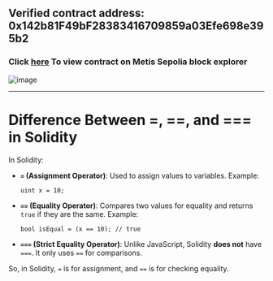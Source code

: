 ## Verified contract address: 0x142b81F49bF28383416709859a03Efe698e395b2

### Click [here](https://sepolia-explorer.metisdevops.link/address/0x142b81F49bF28383416709859a03Efe698e395b2#code) To view contract on Metis Sepolia block explorer

![image](https://github.com/user-attachments/assets/d42a5dcd-196f-409f-8dc2-830a8abcb780)

---

# Difference Between =, ==, and === in Solidity

In Solidity:

- **`=` (Assignment Operator)**: Used to assign values to variables. Example:
  ```solidity
  uint x = 10;
  ```

- **`==` (Equality Operator)**: Compares two values for equality and returns `true` if they are the same. Example:
  ```solidity
  bool isEqual = (x == 10); // true
  ```

- **`===` (Strict Equality Operator)**: Unlike JavaScript, Solidity **does not** have `===`. It only uses `==` for comparisons.

So, in Solidity, `=` is for assignment, and `==` is for checking equality.

